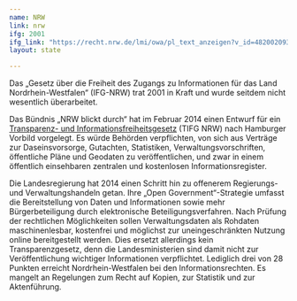 ```yaml
---
name: NRW
link: nrw
ifg: 2001
ifg_link: "https://recht.nrw.de/lmi/owa/pl_text_anzeigen?v_id=4820020930120743668"
layout: state

---
```

Das „Gesetz über die Freiheit des Zugangs zu Informationen für
das Land Nordrhein-Westfalen“ (IFG-NRW) trat 2001 in Kraft
und wurde seitdem nicht wesentlich überarbeitet. 

Das Bündnis „NRW blickt durch“ hat im Februar 2014 einen
Entwurf für ein <a href="http://www.nrw-blickt-durch.de/der-gesetzentwurf/">Transparenz- und Informationsfreiheitsgesetz</a> (TIFG NRW) nach Hamburger Vorbild vorgelegt. Es würde Behörden verpflichten, von sich aus Verträge zur Daseinsvorsorge,
Gutachten, Statistiken, Verwaltungsvorschriften, öffentliche Pläne
und Geodaten zu veröffentlichen, und zwar in einem öffentlich
einsehbaren zentralen und kostenlosen Informationsregister.

Die Landesregierung hat 2014 einen Schritt hin zu offenerem
Regierungs- und Verwaltungshandeln getan. Ihre „Open
Government“-Strategie umfasst die Bereitstellung von Daten
und Informationen sowie mehr Bürgerbeteiligung durch elektronische
Beteiligungsverfahren. Nach Prüfung der rechtlichen
Möglichkeiten sollen Verwaltungsdaten als Rohdaten maschinenlesbar,
kostenfrei und möglichst zur uneingeschränkten Nutzung
online bereitgestellt werden. Dies ersetzt allerdings kein
Transparenzgesetz, denn die Landesministerien sind damit nicht
zur Veröffentlichung wichtiger Informationen verpflichtet.
Lediglich drei von 28 Punkten erreicht Nordrhein-Westfalen
bei den Informationsrechten. Es mangelt an Regelungen zum
Recht auf Kopien, zur Statistik und zur Aktenführung.
